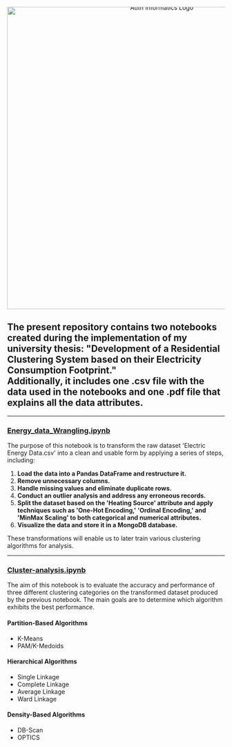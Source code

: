 <div style="text-align: center; line-height: 0; padding-top: 9px;">
  <img src="https://www.csd.auth.gr/wp-content/themes/csd/images/logo.png" alt="Auth Informatics Logo" style="width: 700px">
</div>

## The present repository contains two notebooks created during the implementation of my university thesis: "Development of a Residential Clustering System based on their Electricity Consumption Footprint."<br> Additionally, it includes one .csv file with the data used in the notebooks and one .pdf file that explains all the data attributes.

---

### <u>**Energy_data_Wrangling.ipynb**</u>

The purpose of this notebook is to transform the raw dataset 'Electric Energy Data.csv' into a clean and usable form by applying a series of steps, including:

1. **Load the data into a Pandas DataFrame and restructure it.**
2. **Remove unnecessary columns.**
3. **Handle missing values and eliminate duplicate rows.**
4. **Conduct an outlier analysis and address any erroneous records.**
5. **Split the dataset based on the 'Heating Source' attribute and apply techniques such as 'One-Hot Encoding,' 'Ordinal Encoding,' and 'MinMax Scaling' to both categorical and numerical attributes.**
6. **Visualize the data and store it in a MongoDB database.**

These transformations will enable us to later train various clustering algorithms for analysis.

---

### <u>**Cluster-analysis.ipynb**</u>

The aim of this notebook is to evaluate the accuracy and performance of three different clustering categories on the transformed dataset produced by the previous notebook. The main goals are to determine which algorithm exhibits the best performance.

#### Partition-Based Algorithms
- K-Means
- PAM/K-Medoids

#### Hierarchical Algorithms
- Single Linkage
- Complete Linkage
- Average Linkage
- Ward Linkage

#### Density-Based Algorithms
- DB-Scan
- OPTICS
